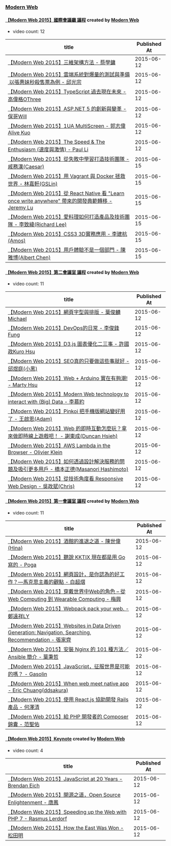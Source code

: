 ### [Modern Web](https://www.youtube.com/channel/UCJi9ZAuo99MqMuJUXiJjpsA)

#### [【Modern Web 2015】國際會議廳 議程](https://www.youtube.com/playlist?list=PLr0GICQoHA0KDNV0HkH10_ieusLd_KVaz) created by [Modern Web](https://www.youtube.com/channel/UCJi9ZAuo99MqMuJUXiJjpsA)

* video count: 12 

| title                                                                                                                              | Published At |
| ---------------------------------------------------------------------------------------------------------------------------------- | ------------ |
| [【Modern Web 2015】三維架構方法 - 蔡學鏞](https://www.youtube.com/watch?v=6mxmVh0u8_k)                                                       | 2015-06-12   |
| [【Modern Web 2015】雲端系統對爆量的測試與準備 ­ 以張惠妹秒殺售票為例 - 邱光宗](https://www.youtube.com/watch?v=-bLYwGTcNRc)                                   | 2015-06-12   |
| [【Modern Web 2015】TypeScript 過去現在未來 - 高偉格OThree](https://www.youtube.com/watch?v=qFrvC7TQS14)                                      | 2015-06-12   |
| [【Modern Web 2015】ASP.NET 5 的創新與變革 - 保哥Will](https://www.youtube.com/watch?v=zqzZVSdKy1Y)                                          | 2015-06-12   |
| [【Modern Web 2015】1UA MultiScreen - 郭志偉Alive Kuo](https://www.youtube.com/watch?v=dLI3rS_x0fQ)                                     | 2015-06-12   |
| [【Modern Web 2015】The Speed & The Enthusiasm (速度與激情)  - Paul Li](https://www.youtube.com/watch?v=QnPxrJYQRP4)                      | 2015-06-12   |
| [【Modern Web 2015】從失敗中學習打造技術團隊 - 戚務漢(Caesar)](https://www.youtube.com/watch?v=2ItLRvOIY48)                                         | 2015-06-15   |
| [【Modern Web 2015】用 Vagrant 與 Docker 拯救世界 - 林嘉軒(GSLin)](https://www.youtube.com/watch?v=yjvLaKvJoy4)                               | 2015-06-15   |
| [【Modern Web 2015】從 React Native 看 "Learn once write anywhere" 帶來的開發典範轉移 - Jeremy Lu](https://www.youtube.com/watch?v=sHsmh3eRP04) | 2015-06-15   |
| [【Modern Web 2015】愛料理如何打造產品及技術團隊 - 李致緯(Richard Lee)](https://www.youtube.com/watch?v=yuimkUWfmkE)                                  | 2015-06-15   |
| [【Modern Web 2015】CSS3 3D實務應用 - 李建杭(Amos)](https://www.youtube.com/watch?v=1rq4ds2I42s)                                            | 2015-06-15   |
| [【Modern Web 2015】用戶體驗不是一個部門 - 陳雅博(Albert Chen)](https://www.youtube.com/watch?v=H1eK9P1om2g)                                      | 2015-06-15   |

#### [【Modern Web 2015】第二會議室 議程](https://www.youtube.com/playlist?list=PLr0GICQoHA0IOnKEvBwmttISh_e9ILRu6) created by [Modern Web](https://www.youtube.com/channel/UCJi9ZAuo99MqMuJUXiJjpsA)

* video count: 11 

| title                                                                                                                   | Published At |
| ----------------------------------------------------------------------------------------------------------------------- | ------------ |
| [【Modern Web 2015】網頁字型與排版 - 葉俊麟Michael](https://www.youtube.com/watch?v=781QY0UiCNU)                                    | 2015-06-12   |
| [【Modern Web 2015】DevOps的日常 - 李俊鋒Fung](https://www.youtube.com/watch?v=95ZAYvku5zw)                                     | 2015-06-12   |
| [【Modern Web 2015】D3.js 圖表優化二三事 - 許國政Kuro Hsu](https://www.youtube.com/watch?v=mEkWpwXE6oo)                             | 2015-06-12   |
| [【Modern Web 2015】SEO真的只要做這些事就好 - 邱煜庭(小黑)](https://www.youtube.com/watch?v=EU6h3wjCZag)                                 | 2015-06-12   |
| [【Modern Web 2015】Web + Arduino 實在有夠潮! - Marty Hsu](https://www.youtube.com/watch?v=YfX1Zf8lZaM)                        | 2015-06-12   |
| [【Modern Web 2015】Modern Web technology to interact with (Big) Data - 李慕約](https://www.youtube.com/watch?v=hsliskGGQ0Y) | 2015-06-12   |
| [【Modern Web 2015】Pinkoi 把手機版網站變好用了 - 王啟恩(Adam)](https://www.youtube.com/watch?v=8VmzjBPd4pM)                           | 2015-06-12   |
| [【Modern Web 2015】Web 的即時互動怎麼玩？拿來做即時線上遊戲吧！ - 謝東成(Duncan Hsieh)](https://www.youtube.com/watch?v=AKyfhr4HIbQ)            | 2015-06-12   |
| [【Modern Web 2015】AWS Lambda in the Browser - Olivier Klein](https://www.youtube.com/watch?v=u3OYTn0AJM4)               | 2015-06-12   |
| [【Modern Web 2015】如何透過設計解決服務的問題及吸引更多用戶 - 橋本正德(Masanori Hashimoto)](https://www.youtube.com/watch?v=PZzgmS6-h00)         | 2015-06-12   |
| [【Modern Web 2015】從技術角度看 Responsive Web Design - 吳政斌(Chris)](https://www.youtube.com/watch?v=E7vGfyTW-u0)               | 2015-06-12   |

#### [【Modern Web 2015】第一會議室 議程](https://www.youtube.com/playlist?list=PLr0GICQoHA0LmxRhG1j4GhByyTpqJaIBk) created by [Modern Web](https://www.youtube.com/channel/UCJi9ZAuo99MqMuJUXiJjpsA)

* video count: 11 

| title                                                                                                                                           | Published At |
| ----------------------------------------------------------------------------------------------------------------------------------------------- | ------------ |
| [【Modern Web 2015】酒館的進退之道 - 陳世偉(Hina)](https://www.youtube.com/watch?v=9Sj0mKmt1l0)                                                             | 2015-06-12   |
| [【Modern Web 2015】聽說 KKTIX 現在都是用 Go 寫的 - Poga](https://www.youtube.com/watch?v=-K-2A8CSdAk)                                                     | 2015-06-12   |
| [【Modern Web 2015】網頁設計，是你認為的好工作？—馬克思主義的觀點 - 白超熠](https://www.youtube.com/watch?v=QkimOh4Pj2Y)                                                   | 2015-06-12   |
| [【Modern Web 2015】穿戴世界中Web的角色 – 從Web Computing 到 Wearable Computing - 梅興](https://www.youtube.com/watch?v=GtmUo_-FErU)                          | 2015-06-12   |
| [【Modern Web 2015】Webpack pack your web.  - 鄭遠祥LY](https://www.youtube.com/watch?v=0S9wi4Hn0YY)                                                 | 2015-06-12   |
| [【Modern Web 2015】Websites in Data Driven Generation: Navigation, Searching, Recommendation - 張家齊](https://www.youtube.com/watch?v=W7QbXvNxGfs) | 2015-06-12   |
| [【Modern Web 2015】安裝 Nginx 的 101 種方法／Ansible 簡介 - 葉秉哲](https://www.youtube.com/watch?v=FboNN3OSq60)                                             | 2015-06-12   |
| [【Modern Web 2015】JavaScript，征服世界是可能的嗎？  - Gasolin](https://www.youtube.com/watch?v=-vzqXTT-t5o)                                                | 2015-06-12   |
| [【Modern Web 2015】When web meet native app - Eric Chuang(ddsakura)](https://www.youtube.com/watch?v=Nm6PhiP55hc)                                | 2015-06-12   |
| [【Modern Web 2015】使用 React.js 協助開發 Rails 產品 - 何澤清](https://www.youtube.com/watch?v=4qlizZXEMao)                                                 | 2015-06-12   |
| [【Modern Web 2015】給 PHP 開發者的 Composer 錦囊 - 范聖佑](https://www.youtube.com/watch?v=GFbrNBQjkpk)                                                    | 2015-06-12   |

#### [【Modern Web 2015】Keynote](https://www.youtube.com/playlist?list=PLr0GICQoHA0J0LHVHVqbhckIF7pnUCsjX) created by [Modern Web](https://www.youtube.com/channel/UCJi9ZAuo99MqMuJUXiJjpsA)

* video count: 4 

| title                                                                                                           | Published At |
| --------------------------------------------------------------------------------------------------------------- | ------------ |
| [【Modern Web 2015】JavaScript at 20 Years - Brendan Eich](https://www.youtube.com/watch?v=UZetViiy4jo)           | 2015-06-12   |
| [【Modern Web 2015】開源之道，Open Source Enlightenment - 唐鳳](https://www.youtube.com/watch?v=A6bBcvSyg0k)             | 2015-06-12   |
| [【Modern Web 2015】Speeding up the Web with PHP 7 - Rasmus Lerdorf](https://www.youtube.com/watch?v=eBJdi_h_rKM) | 2015-06-12   |
| [【Modern Web 2015】How the East Was Won - 松田明](https://www.youtube.com/watch?v=pMQzkjs1VxA)                      | 2015-06-12   |